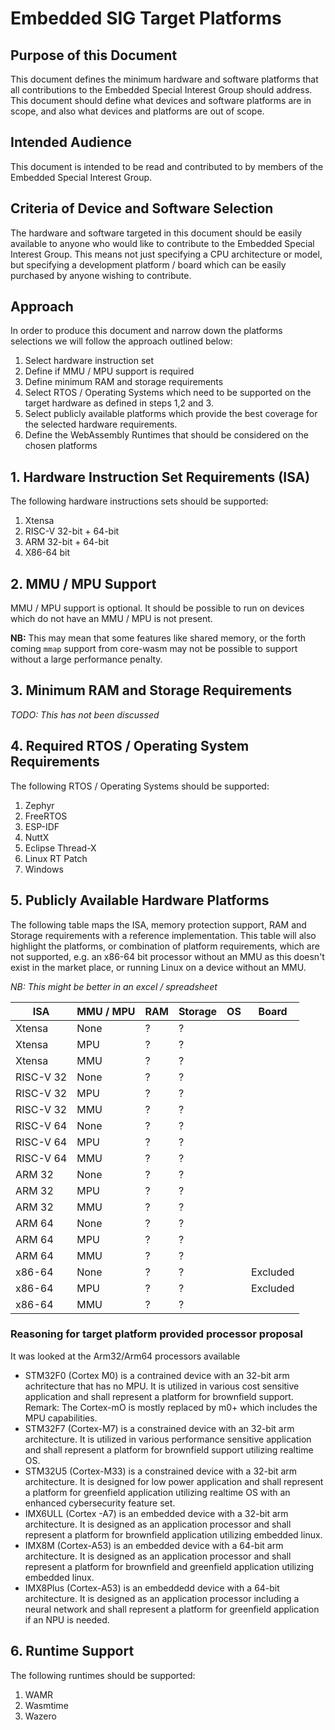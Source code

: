 # Embedded SIG Target Platforms

## Purpose of this Document

This document defines the minimum hardware and software platforms that all contributions to the Embedded Special Interest Group should address. This document should define what devices and software platforms are in scope, and also what devices and platforms are out of scope.  

## Intended Audience

This document is intended to be read and contributed to by members of the Embedded Special Interest Group. 

## Criteria of Device and Software Selection

The hardware and software targeted in this document should be easily available to anyone who would like to contribute to the Embedded Special Interest Group. This means not just specifying a CPU architecture or model, but specifying a development platform / board which can be easily purchased by anyone wishing to contribute.

## Approach

In order to produce this document and narrow down the platforms selections we will follow the approach outlined below:

1. Select hardware instruction set
2. Define if MMU / MPU support is required
3. Define minimum RAM and storage requirements
4. Select RTOS / Operating Systems which need to be supported on the target hardware as defined in steps 1,2 and 3.
5. Select publicly available platforms which provide the best coverage for the selected hardware requirements.
6. Define the WebAssembly Runtimes that should be considered on the chosen platforms

## 1. Hardware Instruction Set Requirements (ISA)
The following hardware instructions sets should be supported:

1. Xtensa
2. RISC-V 32-bit + 64-bit
3. ARM 32-bit + 64-bit
4. X86-64 bit

## 2. MMU / MPU Support

MMU / MPU support is optional. It should be possible to run on devices which do not have an MMU / MPU is not present. 

**NB:** This may mean that some features like shared memory, or the forth coming `mmap` support from core-wasm may not be possible to support without a large performance penalty. 



## 3. Minimum RAM and Storage Requirements

*TODO: This has not been discussed*



## 4. Required RTOS / Operating System Requirements
The following RTOS / Operating Systems should be supported:

1. Zephyr
2. FreeRTOS
3. ESP-IDF
4. NuttX
5. Eclipse Thread-X
6. Linux RT Patch
7. Windows



## 5. Publicly Available Hardware Platforms

The following table maps the ISA, memory protection support, RAM and Storage requirements with a reference implementation. This table will also highlight the platforms, or combination of platform requirements, which are not supported, e.g. an x86-64 bit processor without an MMU as this doesn't exist in the market place, or running Linux on a device without an MMU.

*NB: This might be better in an excel / spreadsheet*

| ISA       | MMU / MPU | RAM  | Storage | OS   | Board    |
| --------- | --------- | ---- | ------- | ---- | -------- |
| Xtensa    | None      | ?    | ?       |      |          |
| Xtensa    | MPU       | ?    | ?       |      |          |
| Xtensa    | MMU       | ?    | ?       |      |          |
| RISC-V 32 | None      | ?    | ?       |      |          |
| RISC-V 32 | MPU       | ?    | ?       |      |          |
| RISC-V 32 | MMU       | ?    | ?       |      |          |
| RISC-V 64 | None      | ?    | ?       |      |          |
| RISC-V 64 | MPU       | ?    | ?       |      |          |
| RISC-V 64 | MMU       | ?    | ?       |      |          |
| ARM 32    | None      | ?    | ?       |      |          |
| ARM 32    | MPU       | ?    | ?       |      |          |
| ARM 32    | MMU       | ?    | ?       |      |          |
| ARM 64    | None      | ?    | ?       |      |          |
| ARM 64    | MPU       | ?    | ?       |      |          |
| ARM 64    | MMU       | ?    | ?       |      |          |
| x86-64    | None      | ?    | ?       |      | Excluded |
| x86-64    | MPU       | ?    | ?       |      | Excluded |
| x86-64    | MMU       | ?    | ?       |      |          |

### Reasoning for target platform provided processor proposal
It was looked at the Arm32/Arm64 processors available
- STM32F0 (Cortex M0) is a contrained device with an 32-bit arm achritecture that has no MPU. It is utilized in various cost sensitive application and shall represent a platform for brownfield support. Remark: The Cortex-mO is mostly replaced by m0+ which includes the MPU capabilities.
- STM32F7 (Cortex-M7) is a constrained device with an 32-bit arm architecture. It is utilized in various performance sensitive application and shall represent a platform for brownfield support utilizing realtime OS.
- STM32U5 (Cortex-M33) is a constrained device with a 32-bit arm architecture. It is designed for low power application and shall represent a platform for greenfield application utilizing realtime OS with an enhanced cybersecurity feature set.
- IMX6ULL (Cortex -A7) is an embedded device with a 32-bit arm architecture. It is designed as an application processor and shall represent a platform for brownfield application utilizing embedded linux. 
- IMX8M (Cortex-A53) is an embedded device with a 64-bit arm architecture. It is designed as an application processor and shall represent a platform for brownfield and greenfield application utilizing embedded linux. 
- IMX8Plus (Cortex-A53) is an embeddedd device with a 64-bit architecture. It is designed as an application processor including a neural network and shall represent a platform for greenfield application if an NPU is needed.

 

## 6. Runtime Support

The following runtimes should be supported:

1. WAMR
2. Wasmtime
3. Wazero